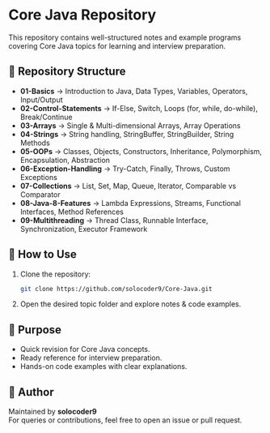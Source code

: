 # Core Java Repository

This repository contains well-structured notes and example programs covering Core Java topics for learning and interview preparation.

## 📂 Repository Structure

- **01-Basics** → Introduction to Java, Data Types, Variables, Operators, Input/Output
- **02-Control-Statements** → If-Else, Switch, Loops (for, while, do-while), Break/Continue
- **03-Arrays** → Single & Multi-dimensional Arrays, Array Operations
- **04-Strings** → String handling, StringBuffer, StringBuilder, String Methods
- **05-OOPs** → Classes, Objects, Constructors, Inheritance, Polymorphism, Encapsulation, Abstraction
- **06-Exception-Handling** → Try-Catch, Finally, Throws, Custom Exceptions
- **07-Collections** → List, Set, Map, Queue, Iterator, Comparable vs Comparator
- **08-Java-8-Features** → Lambda Expressions, Streams, Functional Interfaces, Method References
- **09-Multithreading** → Thread Class, Runnable Interface, Synchronization, Executor Framework

## 🚀 How to Use

1. Clone the repository:
   ```bash
   git clone https://github.com/solocoder9/Core-Java.git
   ```

2. Open the desired topic folder and explore notes & code examples.

## 🎯 Purpose

- Quick revision for Core Java concepts.
- Ready reference for interview preparation.
- Hands-on code examples with clear explanations.

## 📝 Author

Maintained by **solocoder9**  
For queries or contributions, feel free to open an issue or pull request.

